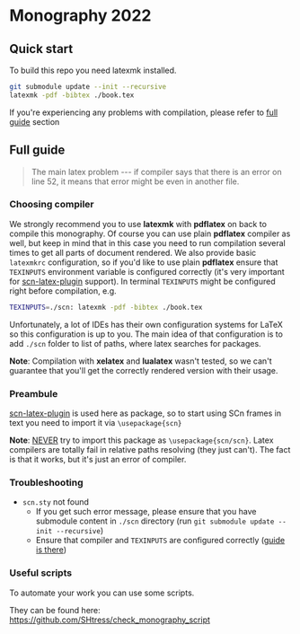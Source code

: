 # Monography 2022

## Quick start

To build this repo you need latexmk installed.

```sh
git submodule update --init --recursive
latexmk -pdf -bibtex ./book.tex
```
If you're experiencing any problems with compilation, please refer to [full guide](#full-guide) section

## Full guide

> The main latex problem --- if compiler says that there is an error on line 52, it means that error might be even in another file.

### Choosing compiler

We strongly recommend you to use **latexmk** with **pdflatex** on back to compile this monography. Of course you can use plain **pdflatex** compiler as well, but keep in mind that in this case you need to run compilation several times to get all parts of document rendered. We also provide basic `latexmkrc` configuration, so if you'd like to use plain **pdflatex** ensure that `TEXINPUTS` environment variable is configured correctly (it's very important for [scn-latex-plugin](https://github.com/ostis-ai/scn-latex-plugin) support). In terminal `TEXINPUTS` might be configured right before compilation, e.g.
```sh
TEXINPUTS=./scn: latexmk -pdf -bibtex ./book.tex
```

Unfortunately, a lot of IDEs has their own configuration systems for LaTeX so this configuration is up to you. The main idea of that configuration is to add `./scn` folder to list of paths, where latex searches for packages.

**Note**: Compilation with **xelatex** and **lualatex** wasn't tested, so we can't guarantee that you'll get the correctly rendered version with their usage.

### Preambule

[scn-latex-plugin](https://github.com/ostis-ai/scn-latex-plugin) is used here as package, so to start using SCn frames in text you need to import it via `\usepackage{scn}`

**Note**: <u>NEVER</u> try to import this package as `\usepackage{scn/scn}`. Latex compilers are totally fail in relative paths resolving (they just can't). The fact is that it works, but it's just an error of compiler.

### Troubleshooting
* `scn.sty` not found
  + If you get such error message, please ensure that you have submodule content in `./scn` directory (run `git submodule update --init --recursive`)
  + Ensure that compiler and `TEXINPUTS` are configured correctly ([guide is there](#choosing-compiler))

### Useful scripts

To automate your work you can use some scripts.

They can be found here: <https://github.com/SHtress/check_monography_script>
